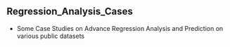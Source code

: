 ## Regression_Analysis_Cases
* Some Case Studies on Advance Regression Analysis and Prediction on various public datasets 
